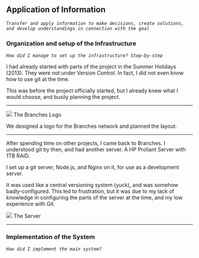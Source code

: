 ## Application of Information
*``Transfer and apply information to make decisions, create solutions, and develop understandings in connection with the goal``*

### Organization and setup of the Infrastructure
*``How did I manage to set up the infrastructure? Step-by-step``*

I had already started with parts of the project in the Summer Holidays (2013).
They were not under Version Control.
In fact, I did not even know how to use git at the time.

This was before the project officially started, but I already knew what I would choose,
and busily planning the project.

------

![](https://s3-eu-west-1.amazonaws.com/aselzer/Branches_Logo.png)
The Branches Logo

We designed a logo for the Branches network and planned the layout.

------

After spending time on other projects, I came back to Branches. I understood git by then,
and had another server. A HP Proliant Server with 1TB RAID.

I set up a git server, Node.js, and Nginx on it, for use as a development server.

It was used like a central versioning system (yuck), and was somehow badly-configured.
This led to frustration, but it was due to my lack of knowledge in configuring the parts
of the server at the time, and my low experience with Git.

![](https://s3-eu-west-1.amazonaws.com/aselzer/branches-server.JPG)
The Server

----------

### Implementation of the System
*``How did I implement the main system?``*

